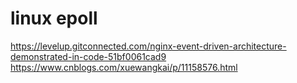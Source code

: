 






# linux epoll
https://levelup.gitconnected.com/nginx-event-driven-architecture-demonstrated-in-code-51bf0061cad9
https://www.cnblogs.com/xuewangkai/p/11158576.html
